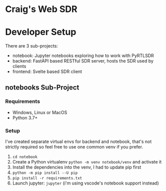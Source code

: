 # Craig's Web SDR

# Developer Setup

There are 3 sub-projects:

* notebook: Jupyter notebooks exploring how to work with PyRTLSDR
* backend: FastAPI based RESTful SDR server, hosts the SDR used by clients
* frontend: Svelte based SDR client

## notebooks Sub-Project

### Requirements

* Windows, Linux or MacOS
* Python 3.7+

### Setup

I've created separate virtual envs for backend and notebook, that's not
strictly required so feel free to use one common venv if you prefer.

1. `cd notebook`
1. Create a Python virtualenv `python -m venv notebook/venv` and activate it
1. Install the dependencies into the venv, I had to update pip first
  1. `python -m pip install --U pip`
  1. `pip install -r requirements.txt`
1. Launch jupyter: `jupyter` (i'm using vscode's notebook support instead)
